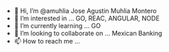 - 👋 Hi, I’m @amuhlia Jose Agustin Muhlia Montero
- 👀 I’m interested in ...  GO, REAC, ANGULAR, NODE
- 🌱 I’m currently learning ... GO
- 💞️ I’m looking to collaborate on ... Mexican Banking
- 📫 How to reach me ...

<!---
amuhlia/amuhlia is a ✨ special ✨ repository because its `README.md` (this file) appears on your GitHub profile.
You can click the Preview link to take a look at your changes.
--->
